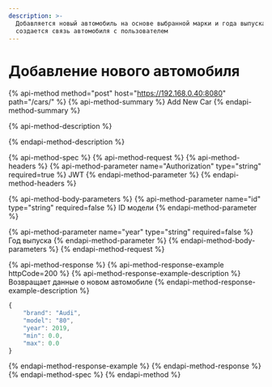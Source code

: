```yaml
---
description: >-
  Добавляется новый автомобиль на основе выбранной марки и года выпуска, а также
  создается связь автомобиля с пользователем
---
```


# Добавление нового автомобиля

{% api-method method="post" host="https://192.168.0.40:8080" path="/cars/" %}
{% api-method-summary %}
Add New Car
{% endapi-method-summary %}

{% api-method-description %}

{% endapi-method-description %}

{% api-method-spec %}
{% api-method-request %}
{% api-method-headers %}
{% api-method-parameter name="Authorization" type="string" required=true %}
JWT
{% endapi-method-parameter %}
{% endapi-method-headers %}

{% api-method-body-parameters %}
{% api-method-parameter name="id" type="string" required=false %}
ID модели
{% endapi-method-parameter %}

{% api-method-parameter name="year" type="string" required=false %}
Год выпуска
{% endapi-method-parameter %}
{% endapi-method-body-parameters %}
{% endapi-method-request %}

{% api-method-response %}
{% api-method-response-example httpCode=200 %}
{% api-method-response-example-description %}
Возвращает данные о новом автомобиле
{% endapi-method-response-example-description %}

```javascript
{
    "brand": "Audi",
    "model": "80",
    "year": 2019,
    "min": 0.0,
    "max": 0.0
}
```
{% endapi-method-response-example %}
{% endapi-method-response %}
{% endapi-method-spec %}
{% endapi-method %}

